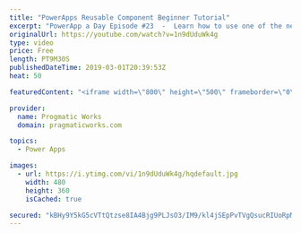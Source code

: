 ```yaml
---
title: "PowerApps Reusable Component Beginner Tutorial"
excerpt: "PowerApp a Day Episode #23  -  Learn how to use one of the newest features in PowerApps: components. In this video you'll see how to create a basic one and re-use it across multiple screens. With these components you can build logic into a component and one change pushes to all screens that use it."
originalUrl: https://youtube.com/watch?v=1n9dUduWk4g
type: video
price: Free
length: PT9M30S
publishedDateTime: 2019-03-01T20:39:53Z
heat: 50

featuredContent: "<iframe width=\"800\" height=\"500\" frameborder=\"0\" src=\"https://www.youtube.com/embed/1n9dUduWk4g\" allow=\"accelerometer; autoplay; encrypted-media; gyroscope; picture-in-picture\" allowfullscreen></iframe>"

provider:
  name: Progmatic Works
  domain: pragmaticworks.com

topics:
  - Power Apps

images:
  - url: https://i.ytimg.com/vi/1n9dUduWk4g/hqdefault.jpg
    width: 480
    height: 360
    isCached: true

secured: "kBHy9Y5kG5cVTtQtzse8IA4Bjg9PLJsO3/IM9/kl4jSEpPvTVgQsucRIUoRpMZB6uQClOaS86Q/U9oCeF8RgSxYGVZ/930+4OaYWxTL7KxPOWahdbYg6+E9c+5vjlip9VRPwD/u75e+/CJ5SlK9YNSO2rClyMK1E662vyePwgWAdTuGck+E3FYuVHGDzHBDp8hx5waq/5cdpqnmVTmJvWCMQ/2rFJ5v5WHJ/mDMBru3eSjDqiGgR7wMes8UjqT7qZP+ufcPgWYQIub+ES/rUYzM7geVssgsvZyOIbIlesXrOTLjusQ2CtP6fu91YiVc5ldLzL/cheu+Jk4u8bj6Ju5sBWrrECLFspPNKIKbtJR62HKepQvgkJ4TAyCBLxDtFDbw9U/DNgHf+G2o7Z0Iwtg==;5aZMlA1uQzSdTWRsXKU76Q=="
---
```


